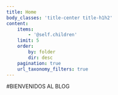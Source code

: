 ```yaml
---
title: Home
body_classes: 'title-center title-h1h2'
content:
    items:
        - '@self.children'
    limit: 5
    order:
        by: folder
        dir: desc
    pagination: true
    url_taxonomy_filters: true
---
```


#BIENVENIDOS AL BLOG
